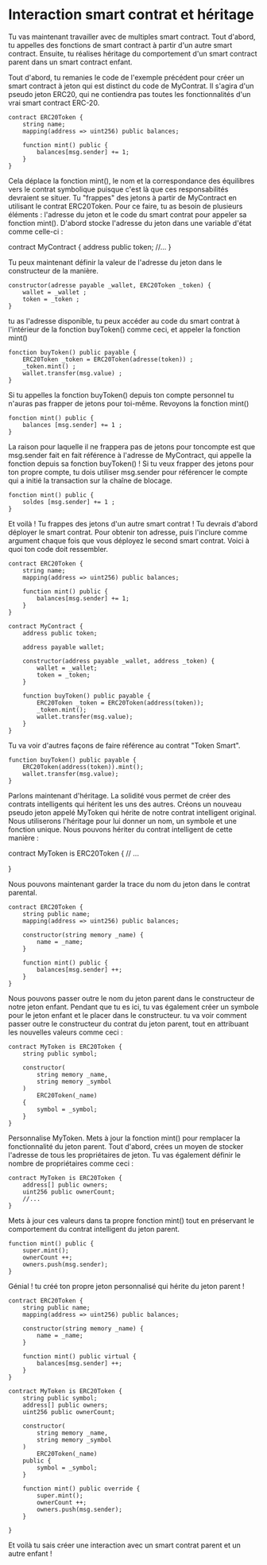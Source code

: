 
# Interaction smart contrat  et héritage

Tu vas maintenant travailler avec de multiples smart contract. Tout d'abord, tu appelles des fonctions de smart contract à partir d'un autre smart contract. Ensuite, tu réalises héritage du comportement d'un smart contract parent dans un smart contract enfant.

Tout d'abord, tu remanies le code de l'exemple précédent pour créer un smart contract à jeton qui est distinct du code de MyContrat. Il s'agira d'un pseudo jeton ERC20, qui ne contiendra pas toutes les fonctionnalités d'un vrai smart contract ERC-20.

```
contract ERC20Token {
    string name;
    mapping(address => uint256) public balances;

    function mint() public {
        balances[msg.sender] += 1;
    }
}
```

Cela déplace la fonction mint(), le nom et la correspondance des équilibres vers le contrat symbolique puisque c'est là que ces responsabilités devraient se situer. Tu "frappes" des jetons à partir de MyContract en utilisant le contrat ERC20Token. Pour ce faire, tu as besoin de plusieurs éléments : l'adresse du jeton et le code du smart contrat pour appeler sa fonction mint(). D'abord stocke l'adresse du jeton dans une variable d'état comme celle-ci :


contract MyContract {
    address public token;
    //...
}

Tu peux maintenant définir la valeur de l'adresse du jeton dans le constructeur de la manière.

```
constructor(adresse payable _wallet, ERC20Token _token) {
    wallet = _wallet ;
    token = _token ;
}
```

tu as l'adresse disponible, tu peux accéder au code du smart contrat  à l'intérieur de la fonction buyToken() comme ceci, et appeler la fonction mint() 

```
fonction buyToken() public payable {
    ERC20Token _token = ERC20Token(adresse(token)) ;
    _token.mint() ;
    wallet.transfer(msg.value) ;
}
```

Si tu appelles la fonction buyToken() depuis ton compte personnel tu n'auras pas frapper de jetons pour toi-même. Revoyons la fonction mint()

```
fonction mint() public {
    balances [msg.sender] += 1 ;
}
```

La raison pour laquelle il ne frappera pas de jetons pour toncompte est que msg.sender fait en fait référence à l'adresse de MyContract, qui appelle la fonction depuis sa fonction buyToken() ! Si tu veux frapper des jetons pour ton propre compte, tu dois utiliser msg.sender pour référencer le compte qui a initié la transaction sur la chaîne de blocage.

```
fonction mint() public {
    soldes [msg.sender] += 1 ;
}
```
Et voilà ! Tu frappes des jetons d'un autre smart contrat ! Tu devrais d'abord déployer le smart contrat. Pour obtenir ton adresse, puis l'inclure comme argument chaque fois que vous déployez le second smart contrat. Voici à quoi ton code doit ressembler.

```
contract ERC20Token {
    string name;
    mapping(address => uint256) public balances;

    function mint() public {
        balances[msg.sender] += 1;
    }
}

contract MyContract {
    address public token;

    address payable wallet;

    constructor(address payable _wallet, address _token) {
        wallet = _wallet;
        token = _token;
    }

    function buyToken() public payable {
        ERC20Token _token = ERC20Token(address(token));
        _token.mint();
        wallet.transfer(msg.value);
    }
}
```

Tu va voir d'autres façons de faire référence au contrat "Token Smart".

```
function buyToken() public payable {
    ERC20Token(address(token)).mint();
    wallet.transfer(msg.value);
}
```


Parlons maintenant d'héritage. La solidité vous permet de créer des contrats intelligents qui héritent les uns des autres. Créons un nouveau pseudo jeton appelé MyToken qui hérite de notre contrat intelligent original. Nous utiliserons l'héritage pour lui donner un nom, un symbole et une fonction unique. Nous pouvons hériter du contrat intelligent de cette manière :

contract MyToken is ERC20Token {
    // ...

}


Nous pouvons maintenant garder la trace du nom du jeton dans le contrat parental.

```
contract ERC20Token {
    string public name;
    mapping(address => uint256) public balances;

    constructor(string memory _name) {
        name = _name;
    }

    function mint() public {
        balances[msg.sender] ++;
    }
}
```

Nous pouvons passer outre le nom du jeton parent dans le constructeur de notre jeton enfant. Pendant que tu es ici, tu vas également créer un symbole pour le jeton enfant et le placer dans le constructeur. tu va voir comment passer outre le constructeur du contrat du jeton parent, tout en attribuant les nouvelles valeurs comme ceci :

```
contract MyToken is ERC20Token {
    string public symbol;

    constructor(
        string memory _name,
        string memory _symbol
    )
        ERC20Token(_name)
    {
        symbol = _symbol;
    }
}
```

Personnalise MyToken. Mets à jour la fonction mint() pour remplacer la fonctionnalité du jeton parent. Tout d'abord, crées un moyen de stocker l'adresse de tous les propriétaires de jeton. Tu vas également définir le nombre de propriétaires comme ceci :

```
contract MyToken is ERC20Token {
    address[] public owners;
    uint256 public ownerCount;
    //...
}

```


Mets à jour ces valeurs dans ta propre fonction mint() tout en préservant le comportement du contrat intelligent du jeton parent. 

```
function mint() public {
    super.mint();
    ownerCount ++;
    owners.push(msg.sender);
}

```


Génial ! tu créé ton propre jeton personnalisé qui hérite du jeton parent !


```
contract ERC20Token {
    string public name;
    mapping(address => uint256) public balances;

    constructor(string memory _name) {
        name = _name;
    }

    function mint() public virtual {
        balances[msg.sender] ++;
    }
}

contract MyToken is ERC20Token {
    string public symbol;
    address[] public owners;
    uint256 public ownerCount;

    constructor(
        string memory _name,
        string memory _symbol
    )
        ERC20Token(_name)
    public {
        symbol = _symbol;
    }

    function mint() public override {
        super.mint();
        ownerCount ++;
        owners.push(msg.sender);
    }

}
```


Et voilà tu sais créer une interaction avec un smart contrat parent et un autre enfant !